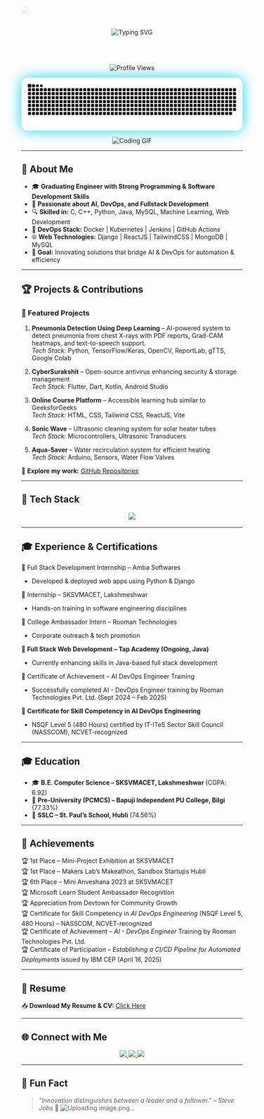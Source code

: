 <!-- ⚡ PROFESSIONAL ENGINEER GITHUB README - DARK THEME WITH MATRIX BACKGROUND ⚡ -->
<!-- ⚡ CYBERPUNK NEON GITHUB README ⚡ -->
<!-- ⚡ CYBERPUNK NEON HEADER ⚡ -->
<div align="center" style="position:relative;">
  <img src="https://c.tenor.com/Lm6Y3kHWb6AAAAAd/matrix-code.gif" width="100%" style="opacity:0.15; position:absolute; z-index:-1; top:0; left:0;"/>
  <div style="position:relative; z-index:1; padding: 50px 0;">
    <img src="https://readme-typing-svg.demolab.com?font=Fira+Code&weight=600&size=35&pause=1000&color=14D3ED&center=true&vCenter=true&width=700&lines=Hi+%F0%9F%91%8B%2C+I'm+Sagar+Shivappayyanamath" alt="Typing SVG" />
  </div>
</div>

<p align="center">
  <img src="https://komarev.com/ghpvc/?username=Sagarhs12&label=Profile%20views&color=0e75b6&style=for-the-badge" alt="Profile Views"/>
</p>

<!-- Contribution Grid -->
<div align="center" style="box-shadow: 0 0 30px #14D3ED; border-radius: 15px; padding: 5px;">
  <img src="https://raw.githubusercontent.com/Platane/snk/output/github-contribution-grid-snake.svg" alt="Snake animation"/>
</div>

<!-- Coding GIF -->
<p align="center">
  <img src="https://media.giphy.com/media/qgQUggAC3Pfv687qPC/giphy.gif" width="500" alt="Coding GIF">
</p>

---

## 🧐 About Me
- 🎓 **Graduating Engineer with Strong Programming & Software Development Skills**
- 🚀 **Passionate about AI, DevOps, and Fullstack Development**
- 🔍 **Skilled in:** C, C++, Python, Java, MySQL, Machine Learning, Web Development
- 🔧 **DevOps Stack:** Docker | Kubernetes | Jenkins | GitHub Actions
- 🌐 **Web Technologies:** Django | ReactJS | TailwindCSS | MongoDB | MySQL 
- 🎯 **Goal:** Innovating solutions that bridge AI & DevOps for automation & efficiency

---

## 🏆 Projects & Contributions  
### 🚀 Featured Projects
1. **Pneumonia Detection Using Deep Learning** – AI-powered system to detect pneumonia from chest X-rays with PDF reports, Grad-CAM heatmaps, and text-to-speech support.  
  *Tech Stack:* Python, TensorFlow/Keras, OpenCV, ReportLab, gTTS, Google Colab
   
2. **CyberSurakshit** – Open-source antivirus enhancing security & storage management  
   *Tech Stack:* Flutter, Dart, Kotlin, Android Studio  

3. **Online Course Platform** – Accessible learning hub similar to GeeksforGeeks  
   *Tech Stack:* HTML, CSS, Tailwind CSS, ReactJS, Vite  

4. **Sonic Wave** – Ultrasonic cleaning system for solar heater tubes  
   *Tech Stack:* Microcontrollers, Ultrasonic Transducers  

5. **Aqua-Saver** – Water recirculation system for efficient heating  
   *Tech Stack:* Arduino, Sensors, Water Flow Valves  

🔗 **Explore my work:** [GitHub Repositories](https://github.com/Sagarhs12?tab=repositories)

---

## 🚀 Tech Stack
<p align="center">
  <img src="https://skillicons.dev/icons?i=python,java,cpp,javascript,html,css,react,django,mysql,mongodb,docker,kubernetes,git,github,linux,aws" />
</p>

---

## 🎓 Experience & Certifications  

🏅 Full Stack Development Internship – Amba Softwares  
- Developed & deployed web apps using Python & Django  

🏅 Internship – SKSVMACET, Lakshmeshwar  
- Hands-on training in software engineering disciplines  

🏅 College Ambassador Intern – Rooman Technologies  
- Corporate outreach & tech promotion  

🏅 **Full Stack Web Development – Tap Academy (Ongoing, Java)**  
- Currently enhancing skills in Java-based full stack development  

🏅 Certificate of Achievement – AI DevOps Engineer Training  
- Successfully completed AI - DevOps Engineer training by Rooman Technologies Pvt. Ltd. (Sept 2024 – Feb 2025)  

🏅 **Certificate for Skill Competency in AI DevOps Engineering**  
- NSQF Level 5 (480 Hours) certified by IT-ITeS Sector Skill Council (NASSCOM), NCVET-recognized  

---

## 🎓 Education  
- 🎓 **B.E. Computer Science – SKSVMACET, Lakshmeshwar** (CGPA: 6.92)  
- 🏫 **Pre-University (PCMCS) – Bapuji Independent PU College, Bilgi** (77.33%)  
- 🏫 **SSLC – St. Paul’s School, Hubli** (74.56%)  

---

## 📜 Achievements  
🏆 1st Place – Mini-Project Exhibition at SKSVMACET  
🏆 1st Place – Makers Lab’s Makeathon, Sandbox Startups Hubli  
🏆 6th Place – Mini Anveshana 2023 at SKSVMACET  
🏆 Microsoft Learn Student Ambassador Recognition  
🏆 Appreciation from Devtown for Community Growth  
🏆 Certificate for Skill Competency in *AI DevOps Engineering* (NSQF Level 5, 480 Hours) – NASSCOM, NCVET-recognized  
🏆 Certificate of Achievement – *AI - DevOps Engineer* Training by Rooman Technologies Pvt. Ltd.  
🏆 Certificate of Participation – *Establishing a CI/CD Pipeline for Automated Deployments* issued by IBM CEP (April 16, 2025)  

---

## 📄 Resume  
📥 **Download My Resume & CV:** [Click Here](https://drive.google.com/drive/folders/1mZLo7nQsGUGDrk3CagnKhP9_EaBoElso?usp=sharing)

---

## 🌐 Connect with Me
<p align="center">
  <a href="https://www.linkedin.com/in/sagar-shivappayyanamath-170a7824a">
    <img src="https://img.shields.io/badge/LinkedIn-blue?style=for-the-badge&logo=linkedin" />
  </a>
  <a href="https://github.com/Sagarhs12">
    <img src="https://img.shields.io/badge/GitHub-black?style=for-the-badge&logo=github" />
  </a>
  <a href="mailto:Sagar03sh@gmail.com">
    <img src="https://img.shields.io/badge/Email-red?style=for-the-badge&logo=gmail" />
  </a>
</p>

---

## 🎯 Fun Fact  
> *"Innovation distinguishes between a leader and a follower." – Steve Jobs* 🚀
![Uploading image.png…]()
